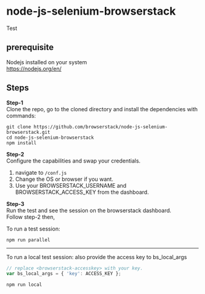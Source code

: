 # node-js-selenium-browserstack
Test
## prerequisite
Nodejs installed on your system <br>
https://nodejs.org/en/

## Steps
<b>Step-1</b><br>
Clone the repo, go to the cloned directory and install the dependencies with commands: <br/>
```
git clone https://github.com/browserstack/node-js-selenium-browserstack.git
cd node-js-selenium-browserstack
npm install 
```

<b>Step-2</b><br>
Configure the capabilities and swap your credentials. <br/>
1. navigate to  `/conf.js`
2. Change the OS or browser if you want.
3. Use your BROWSERSTACK_USERNAME and BROWSERSTACK_ACCESS_KEY from the dashboard.

<b>Step-3</b><br>
Run the test and see the session on the browserstack dashboard. <br/>
Follow step-2 then,

To run a test session:
``` 
npm run parallel
```
---
To run a local test session:
also provide the access key to bs_local_args
```javascript
// replace <browserstack-accesskey> with your key.
var bs_local_args = { 'key': ACCESS_KEY };
```

``` 
npm run local
```
